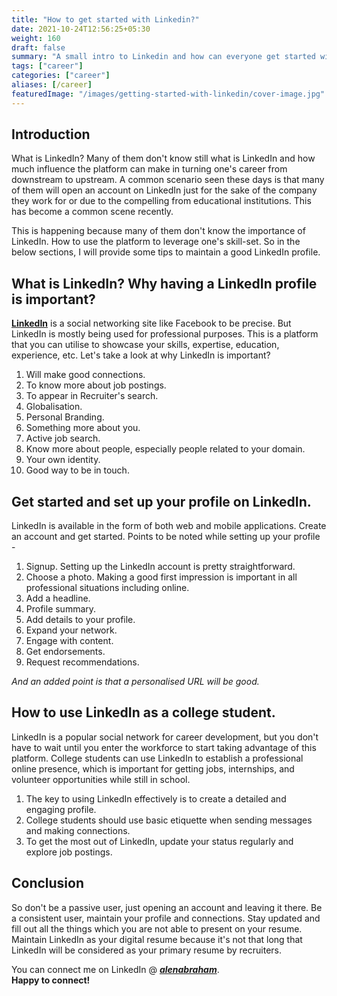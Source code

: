 ```yaml
---
title: "How to get started with Linkedin?"
date: 2021-10-24T12:56:25+05:30
weight: 160
draft: false
summary: "A small intro to Linkedin and how can everyone get started with Linkedin."
tags: ["career"]
categories: ["career"]
aliases: [/career]
featuredImage: "/images/getting-started-with-linkedin/cover-image.jpg"
---  
```


## Introduction

What is LinkedIn? Many of them don't know still what is LinkedIn and how much influence the platform can make in turning one's career from downstream to upstream. A common scenario seen these days is that many of them will open an account on LinkedIn just for the sake of the company they work for or due to the compelling from educational institutions. This has become a common scene recently.

This is happening because many of them don't know the importance of LinkedIn. How to use the platform to leverage one's skill-set. So in the below sections, I will provide some tips to maintain a good LinkedIn profile.

## What is LinkedIn? Why having a LinkedIn profile is important? 

 **[LinkedIn](https://www.linkedin.com)**  is a social networking site like Facebook to be precise. But LinkedIn is mostly being used for professional purposes. This is a platform that you can utilise to showcase your skills, expertise, education, experience, etc.
Let's take a look at why LinkedIn is important?

> 
1. Will make good connections.
2. To know more about job postings.
3. To appear in Recruiter's search.
4. Globalisation.
5. Personal Branding.
6. Something more about you.
7. Active job search.
8. Know more about people, especially people related to your domain.
9. Your own identity.
10. Good way to be in touch.

## Get started and set up your profile on LinkedIn.

LinkedIn is available in the form of both web and mobile applications. Create an account and get started.
Points to be noted while setting up your profile - 
> 
1. Signup. Setting up the LinkedIn account is pretty straightforward.
2. Choose a photo. Making a good first impression is important in all professional situations including online.
3. Add a headline.
4. Profile summary.
5. Add details to your profile.
6. Expand your network.
8. Engage with content.
9. Get endorsements.
10. Request recommendations.

*And an added point is that a personalised URL will be good.*

## How to use LinkedIn as a college student.

LinkedIn is a popular social network for career development, but you don't have to wait until you enter the workforce to start taking advantage of this platform. College students can use LinkedIn to establish a professional online presence, which is important for getting jobs, internships, and volunteer opportunities while still in school.
> 
1. The key to using LinkedIn effectively is to create a detailed and engaging profile.
2. College students should use basic etiquette when sending messages and making connections.
3. To get the most out of LinkedIn, update your status regularly and explore job postings.

## Conclusion

So don't be a passive user, just opening an account and leaving it there. Be a consistent user, maintain your profile and connections. Stay updated and fill out all the things which you are not able to present on your resume. Maintain LinkedIn as your digital resume because it's not that long that LinkedIn will be considered as your primary resume by recruiters.

You can connect me on LinkedIn @  ***[alenabraham](https://www.linkedin.com/in/alenabraham)***.   
**Happy to connect!**